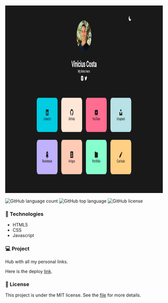<p align="center">
  <img height="600em" src="assets/to_readme/cover.png"
</p>
  
![GitHub language count](https://img.shields.io/github/languages/count/Jolonte/vcosta-links)
![GitHub top language](https://img.shields.io/github/languages/top/Jolonte/vcosta-links)
![GitHub license](https://img.shields.io/github/license/Jolonte/vcosta-links)
  
### 🚀 Technologies
- HTML5
- CSS
- Javascript

### 💻 Project
Hub with all my personal links.
  
Here is the deploy [link](https://vinicius-costa-links.vercel.app).

### 📝 License
This project is under the MIT license. See the [file](LICENSE) for more details.
